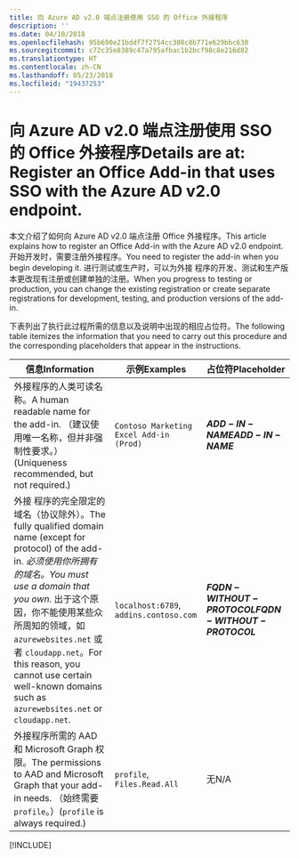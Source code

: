 ```yaml
---
title: 向 Azure AD v2.0 端点注册使用 SSO 的 Office 外接程序
description: ''
ms.date: 04/10/2018
ms.openlocfilehash: 95b690e21bddf7f2754cc308c8b771e629bbc630
ms.sourcegitcommit: c72c35e8389c47a795afbac1b2bcf98c8e216d82
ms.translationtype: HT
ms.contentlocale: zh-CN
ms.lasthandoff: 05/23/2018
ms.locfileid: "19437253"
---
```

# <a name="register-an-office-add-in-that-uses-sso-with-the-azure-ad-v20-endpoint"></a><span data-ttu-id="37ee9-102">向 Azure AD v2.0 端点注册使用 SSO 的 Office 外接程序</span><span class="sxs-lookup"><span data-stu-id="37ee9-102">Details are at: Register an Office Add-in that uses SSO with the Azure AD v2.0 endpoint.</span></span>

<span data-ttu-id="37ee9-103">本文介绍了如何向 Azure AD v2.0 端点注册 Office 外接程序。</span><span class="sxs-lookup"><span data-stu-id="37ee9-103">This article explains how to register an Office Add-in with the Azure AD v2.0 endpoint.</span></span> <span data-ttu-id="37ee9-104">开始开发时，需要注册外接程序。</span><span class="sxs-lookup"><span data-stu-id="37ee9-104">You need to register the add-in when you begin developing it.</span></span> <span data-ttu-id="37ee9-105">进行测试或生产时，可以为外接 程序的开发、测试和生产版本更改现有注册或创建单独的注册。</span><span class="sxs-lookup"><span data-stu-id="37ee9-105">When you progress to testing or production, you can change the existing registration or create separate registrations for development, testing, and production versions of the add-in.</span></span> 

<span data-ttu-id="37ee9-106">下表列出了执行此过程所需的信息以及说明中出现的相应占位符。</span><span class="sxs-lookup"><span data-stu-id="37ee9-106">The following table itemizes the information that you need to carry out this procedure and the corresponding placeholders that appear in the instructions.</span></span> 

|<span data-ttu-id="37ee9-107">信息</span><span class="sxs-lookup"><span data-stu-id="37ee9-107">Information</span></span>  |<span data-ttu-id="37ee9-108">示例</span><span class="sxs-lookup"><span data-stu-id="37ee9-108">Examples</span></span>  |<span data-ttu-id="37ee9-109">占位符</span><span class="sxs-lookup"><span data-stu-id="37ee9-109">Placeholder</span></span>  |
|---------|---------|---------|
|<span data-ttu-id="37ee9-110">外接程序的人类可读名称。</span><span class="sxs-lookup"><span data-stu-id="37ee9-110">A human readable name for the add-in.</span></span> <span data-ttu-id="37ee9-111">（建议使用唯一名称，但并非强制性要求。）</span><span class="sxs-lookup"><span data-stu-id="37ee9-111">(Uniqueness recommended, but not required.)</span></span>    |`Contoso Marketing Excel Add-in (Prod)`        |<span data-ttu-id="37ee9-112">**$ADD-IN-NAME$**</span><span class="sxs-lookup"><span data-stu-id="37ee9-112">**$ADD-IN-NAME$**</span></span>         |
|<span data-ttu-id="37ee9-113">外接 程序的完全限定的域名（协议除外）。</span><span class="sxs-lookup"><span data-stu-id="37ee9-113">The fully qualified domain name (except for protocol) of the add-in.</span></span> <span data-ttu-id="37ee9-114">*必须使用你所拥有的域名。*</span><span class="sxs-lookup"><span data-stu-id="37ee9-114">*You must use a domain that you own.*</span></span> <span data-ttu-id="37ee9-115">出于这个原因，你不能使用某些众所周知的领域，如 `azurewebsites.net` 或者 `cloudapp.net`。</span><span class="sxs-lookup"><span data-stu-id="37ee9-115">For this reason, you cannot use certain well-known domains such as `azurewebsites.net` or `cloudapp.net`.</span></span>   |<span data-ttu-id="37ee9-116">`localhost:6789`, `addins.contoso.com`</span><span class="sxs-lookup"><span data-stu-id="37ee9-116"></span></span>         |<span data-ttu-id="37ee9-117">**$FQDN-WITHOUT-PROTOCOL$**</span><span class="sxs-lookup"><span data-stu-id="37ee9-117">**$FQDN-WITHOUT-PROTOCOL$**</span></span>         |
|<span data-ttu-id="37ee9-118">外接程序所需的 AAD 和 Microsoft Graph 权限。</span><span class="sxs-lookup"><span data-stu-id="37ee9-118">The permissions to AAD and Microsoft Graph that your add-in needs.</span></span> <span data-ttu-id="37ee9-119">（始终需要 `profile`。）</span><span class="sxs-lookup"><span data-stu-id="37ee9-119">(`profile` is always required.)</span></span>    |<span data-ttu-id="37ee9-120">`profile`, `Files.Read.All`</span><span class="sxs-lookup"><span data-stu-id="37ee9-120"></span></span>         |<span data-ttu-id="37ee9-121">无</span><span class="sxs-lookup"><span data-stu-id="37ee9-121">N/A</span></span>         |

[!INCLUDE[](../includes/register-sso-add-in-aad-v2-include.md)]